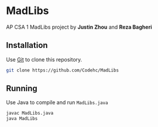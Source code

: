 # MadLibs

AP CSA 1 MadLibs project by **Justin Zhou** and **Reza Bagheri**

## Installation

Use [Git](https://git-scm.com/downloads) to clone this repository.

```bash
git clone https://github.com/Codehc/MadLibs
```

## Running
Use Java to compile and run `MadLibs.java`
```bash
javac MadLibs.java
java MadLibs
```